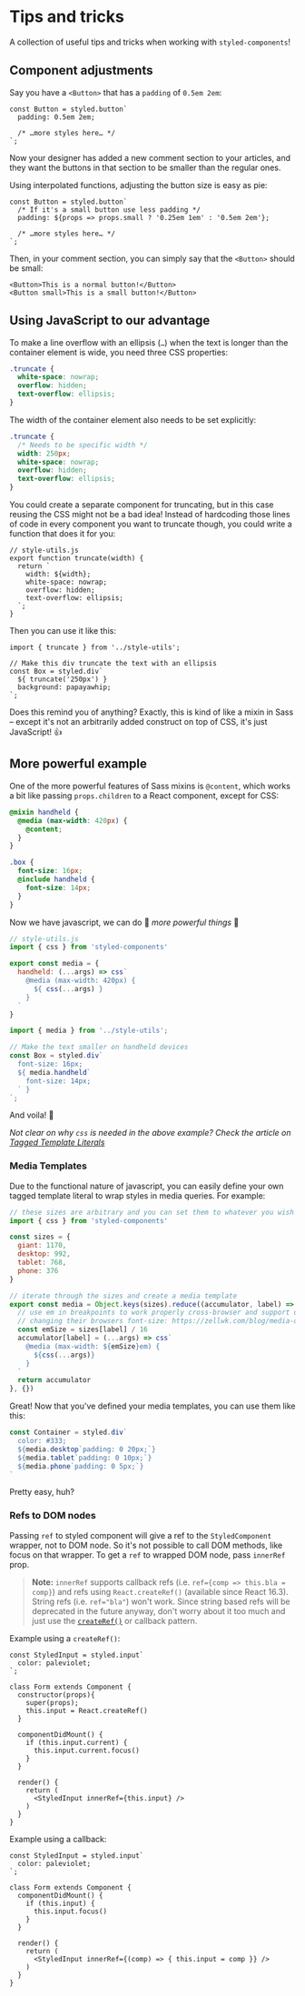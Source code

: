 # Tips and tricks

A collection of useful tips and tricks when working with `styled-components`!

## Component adjustments

Say you have a `<Button>` that has a `padding` of `0.5em 2em`:

```JS
const Button = styled.button`
  padding: 0.5em 2em;

  /* …more styles here… */
`;
```

Now your designer has added a new comment section to your articles, and they want the buttons in that section to be smaller than the regular ones.

Using interpolated functions, adjusting the button size is easy as pie:

```JS
const Button = styled.button`
  /* If it's a small button use less padding */
  padding: ${props => props.small ? '0.25em 1em' : '0.5em 2em'};

  /* …more styles here… */
`;
```

Then, in your comment section, you can simply say that the `<Button>` should be small:

```JSX
<Button>This is a normal button!</Button>
<Button small>This is a small button!</Button>
```

## Using JavaScript to our advantage

To make a line overflow with an ellipsis (`…`) when the text is longer than the container element is wide, you need three CSS properties:

```CSS
.truncate {
  white-space: nowrap;
  overflow: hidden;
  text-overflow: ellipsis;
}
```

The width of the container element also needs to be set explicitly:

```CSS
.truncate {
  /* Needs to be specific width */
  width: 250px;
  white-space: nowrap;
  overflow: hidden;
  text-overflow: ellipsis;
}
```

You could create a separate component for truncating, but in this case reusing the CSS might not be a bad idea! Instead of hardcoding those lines of code in every component you want to truncate though, you could write a function that does it for you:

```JS
// style-utils.js
export function truncate(width) {
  return `
    width: ${width};
    white-space: nowrap;
    overflow: hidden;
    text-overflow: ellipsis;
  `;
}
```

Then you can use it like this:

```JSX
import { truncate } from '../style-utils';

// Make this div truncate the text with an ellipsis
const Box = styled.div`
  ${ truncate('250px') }
  background: papayawhip;
`;
```

Does this remind you of anything? Exactly, this is kind of like a mixin in Sass – except it's not an arbitrarily added construct on top of CSS, it's just JavaScript! 👍

## More powerful example

One of the more powerful features of Sass mixins is `@content`, which works a bit like passing `props.children` to a React component, except for CSS:

```scss
@mixin handheld {
  @media (max-width: 420px) {
    @content;
  }
}

.box {
  font-size: 16px;
  @include handheld {
    font-size: 14px;
  }
}
```

Now we have javascript, we can do 🌟 _more powerful things_ 🌟

```js
// style-utils.js
import { css } from 'styled-components'

export const media = {
  handheld: (...args) => css`
    @media (max-width: 420px) {
      ${ css(...args) }
    }
  `
}
```

```js
import { media } from '../style-utils';

// Make the text smaller on handheld devices
const Box = styled.div`
  font-size: 16px;
  ${ media.handheld`
    font-size: 14px;
  ` }
`;
```

And voila! 💅

*Not clear on why `css` is needed in the above example? Check the article on [Tagged Template Literals](https://www.styled-components.com/docs/advanced#tagged-template-literals)*

### Media Templates

Due to the functional nature of javascript, you can easily define your own tagged template literal to wrap styles in media queries. For example:

```js
// these sizes are arbitrary and you can set them to whatever you wish
import { css } from 'styled-components'

const sizes = {
  giant: 1170,
  desktop: 992,
  tablet: 768,
  phone: 376
}

// iterate through the sizes and create a media template
export const media = Object.keys(sizes).reduce((accumulator, label) => {
  // use em in breakpoints to work properly cross-browser and support users
  // changing their browsers font-size: https://zellwk.com/blog/media-query-units/
  const emSize = sizes[label] / 16
  accumulator[label] = (...args) => css`
    @media (max-width: ${emSize}em) {
      ${css(...args)}
    }
  `
  return accumulator
}, {})
```

Great! Now that you've defined your media templates, you can use them like this:

```js
const Container = styled.div`
  color: #333;
  ${media.desktop`padding: 0 20px;`}
  ${media.tablet`padding: 0 10px;`}
  ${media.phone`padding: 0 5px;`}
`
```

Pretty easy, huh?

### Refs to DOM nodes

Passing `ref` to styled component will give a ref to the `StyledComponent`
wrapper, not to DOM node. So it's not possible to call DOM methods, like focus
on that wrapper. To get a `ref` to wrapped DOM node, pass `innerRef` prop.

> **Note:** `innerRef` supports callback refs (i.e. `ref={comp => this.bla = comp}`) and refs using `React.createRef()` (available since React 16.3). String refs (i.e. `ref="bla"`) won't work. Since string based refs will be deprecated in the future anyway, don't worry about it too much and just use the [`createRef()`](https://reactjs.org/docs/refs-and-the-dom.html#creating-refs) or callback pattern.

Example using a `createRef()`:

```JSX
const StyledInput = styled.input`
  color: paleviolet;
`;

class Form extends Component {
  constructor(props){
    super(props);
    this.input = React.createRef()
  }

  componentDidMount() {
    if (this.input.current) {
      this.input.current.focus()
    }
  }

  render() {
    return (
      <StyledInput innerRef={this.input} />
    )
  }
}
```

Example using a callback:

```JSX
const StyledInput = styled.input`
  color: paleviolet;
`;

class Form extends Component {
  componentDidMount() {
    if (this.input) {
      this.input.focus()
    }
  }

  render() {
    return (
      <StyledInput innerRef={(comp) => { this.input = comp }} />
    )
  }
}
```
